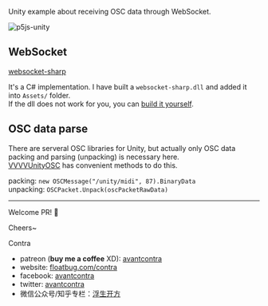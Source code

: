 Unity example about receiving OSC data through WebSocket.

![p5js-unity](http://floatcc.intplusplus.org/p5js-unity.gif)

## WebSocket

[websocket-sharp](https://github.com/sta/websocket-sharp)

It's a C# implementation. I have built a `websocket-sharp.dll` and added it into `Assets/` folder.    
If the dll does not work for you, you can [build it yourself](https://github.com/sta/websocket-sharp#self-build).


## OSC data parse

There are serveral OSC libraries for Unity, but actually only OSC data packing and parsing (unpacking) is necessary here.   
[VVVVUnityOSC](https://github.com/frankiezafe/VVVVUnityOSC) has convenient methods to do this.

packing: `new OSCMessage("/unity/midi", 87).BinaryData`    
unpacking: `OSCPacket.Unpack(oscPacketRawData)`


-----
Welcome PR! 👏

Cheers~

Contra

- patreon (**buy me a coffee** XD): [avantcontra](https://www.patreon.com/avantcontra)
- website: [floatbug.com/contra](https://www.floatbug.com/contra)
- facebook: [avantcontra](https://facebook.com/avantcontra)
- twitter: [avantcontra](https://twitter.com/avantcontra)
- 微信公众号/知乎专栏：[浮生开方](https://zhuanlan.zhihu.com/floatlab)
